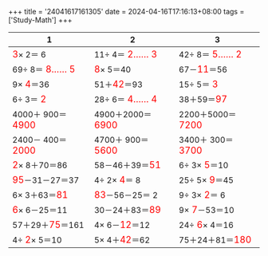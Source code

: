 +++ 
title = '24041617161305' 
date = 2024-04-16T17:16:13+08:00 
tags = ['Study-Math'] 
+++ 

1 | 2 | 3 
-- | -- | -- 
<font color=red size=4> 3</font>× 2＝ 6 | 11÷ 4＝<font color=red size=4> 2…… 3</font> | 42÷ 8＝<font color=red size=4> 5…… 2</font> 
69÷ 8＝<font color=red size=4> 8…… 5</font> | <font color=red size=4> 8</font>× 5＝40 | 67－<font color=red size=4>11</font>＝56 
 9×<font color=red size=4> 4</font>＝36 | 51＋<font color=red size=4>42</font>＝93 | 15÷ 5＝<font color=red size=4> 3</font> 
 6÷ 3＝<font color=red size=4> 2</font> | 28÷ 6＝<font color=red size=4> 4…… 4</font> | 38＋59＝<font color=red size=4>97</font> 
4000＋ 900＝<font color=red size=4>4900</font> | 4900＋2000＝<font color=red size=4>6900</font> | 2200＋5000＝<font color=red size=4>7200</font> 
2400－ 400＝<font color=red size=4>2000</font> | 4700＋ 900＝<font color=red size=4>5600</font> | 3400＋ 300＝<font color=red size=4>3700</font> 
<font color=red size=4> 2</font>× 8＋70＝86 | 58－46＋39＝<font color=red size=4>51</font> |  6÷ 3×<font color=red size=4> 5</font>＝10 
<font color=red size=4>95</font>－31－27＝37 |  4÷ 2×<font color=red size=4> 4</font>＝ 8 | 25÷ 5×<font color=red size=4> 9</font>＝45 
 6× 3＋63＝<font color=red size=4>81</font> | <font color=red size=4>83</font>－56－25＝ 2 |  9÷ 3×<font color=red size=4> 2</font>＝ 6 
<font color=red size=4> 6</font>× 6－25＝11 | 30－24＋83＝<font color=red size=4>89</font> |  9×<font color=red size=4> 7</font>－53＝10 
57＋29＋<font color=red size=4>75</font>＝161 |  4× 6－<font color=red size=4>12</font>＝12 | 24÷<font color=red size=4> 6</font>× 4＝16 
 4÷<font color=red size=4> 2</font>× 5＝10 |  5× 4＋<font color=red size=4>42</font>＝62 | 75＋24＋81＝<font color=red size=4>180</font> 

